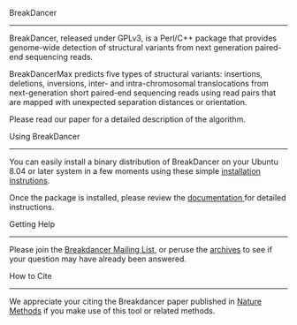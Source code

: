 BreakDancer

***

BreakDancer, released under GPLv3, is a Perl/C++ package that provides genome-wide detection of structural variants from next generation paired-end sequencing reads. 

BreakDancerMax predicts five types of structural variants: insertions, deletions, inversions, inter- and intra-chromosomal translocations from next-generation short paired-end sequencing reads using read pairs that are mapped with unexpected separation distances or orientation.

Please read our paper for a detailed description of the algorithm.

Using BreakDancer

***

You can easily install a binary distribution of BreakDancer on your Ubuntu 8.04 or later system in a few moments using these simple [installation instrutions](install.html).

Once the package is installed, please review the [documentation ](documentation.html) for detailed instructions.

Getting Help

***

Please join the [Breakdancer Mailing List](https://lists.sourceforge.net/lists/listinfo/breakdancer-help), or peruse the [archives](http://sourceforge.net/mailarchive/forum.php?forum_name=breakdancer-help) to see if your question may have already been answered.

How to Cite

***

We appreciate your citing the Breakdancer paper published in [Nature Methods](http://www.nature.com/nmeth/journal/v6/n9/abs/nmeth.1363.html) if you make use of this tool or related methods.
